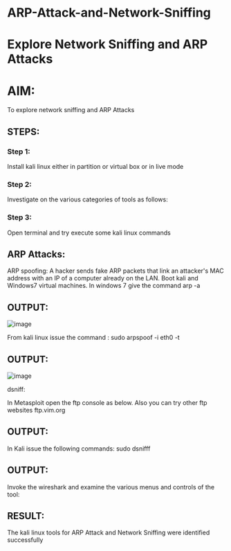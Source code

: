 # ARP-Attack-and-Network-Sniffing
# Explore Network Sniffing and ARP Attacks

# AIM:

To explore network sniffing and ARP Attacks

## STEPS:

### Step 1:

Install kali linux either in partition or virtual box or in live mode

### Step 2:

Investigate on the various categories of tools as follows:


### Step 3:
Open terminal and try execute some kali linux commands

## ARP Attacks:  
ARP spoofing: A hacker sends fake ARP packets that link an attacker's MAC address with an IP of a computer already on the LAN. 
Boot kali and Windows7 virtual machines.
In windows 7 give the command arp -a
## OUTPUT:
![image](https://github.com/user-attachments/assets/5af2245b-5fca-40fd-8b7e-c8551e4b10e9)



From kali linux issue the command :
sudo arpspoof -i eth0 -t <target system> <gateway>
## OUTPUT:
![image](https://github.com/user-attachments/assets/b46bdd14-3f8c-4305-aba7-86025fe00aa0)


 dsniff:






In Metasploit open the ftp console as below. Also you can try other ftp websites ftp.vim.org
## OUTPUT:




In Kali issue the following commands:
sudo dsnifff
## OUTPUT:



Invoke the wireshark and examine the various menus  and controls of the tool:


## RESULT:
The kali linux tools for ARP Attack and Network Sniffing were identified successfully

